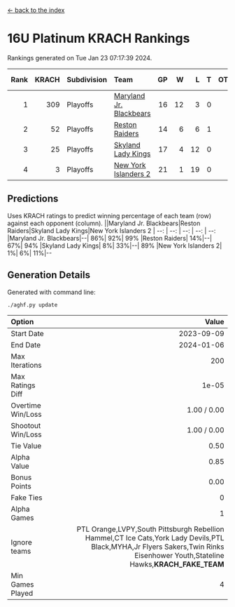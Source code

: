 [<- back to the index](readme.md)
# 16U Platinum KRACH Rankings
Rankings generated on Tue Jan 23 07:17:39 2024.

Rank|KRACH|Subdivision|Team|GP|W|L|T|OTW|OTL|SoS|Exp Wins|Win Diff
---:|---:|:---|:---|---:|---:|---:|---:|---:|---:|---:|---:|---:
1|309|Playoffs|[Maryland Jr. Blackbears](https://gamesheetstats.com/seasons/3663/teams/140848/schedule)|16|12|3|0|0|1|469|12.8|-0.0
2|52|Playoffs|[Reston Raiders](https://gamesheetstats.com/seasons/3663/teams/140850/schedule)|14|6|6|1|1|0|263|8.4|0.0
3|25|Playoffs|[Skyland Lady Kings](https://gamesheetstats.com/seasons/3663/teams/140849/schedule)|17|4|12|0|1|0|254|5.9|0.0
4|3|Playoffs|[New York Islanders 2](https://gamesheetstats.com/seasons/3663/teams/140851/schedule)|21|1|19|0|0|1|273|1.9|0.0

## Predictions
Uses KRACH ratings to predict winning percentage of each team (row) against each opponent (column).
||Maryland Jr. Blackbears|Reston Raiders|Skyland Lady Kings|New York Islanders 2
| --: | --: | --: | --: | --: 
|Maryland Jr. Blackbears|--| 86%| 92%| 99%
|Reston Raiders| 14%|--| 67%| 94%
|Skyland Lady Kings|  8%| 33%|--| 89%
|New York Islanders 2|  1%|  6%| 11%|--

## Generation Details

Generated with command line:
```
./aghf.py update
```

| Option | Value |
| :----- | ----: |
| Start Date | 2023-09-09 |
| End Date | 2024-01-06 |
| Max Iterations | 200 |
| Max Ratings Diff | 1e-05 |
| Overtime Win/Loss | 1.00 / 0.00 |
| Shootout Win/Loss | 1.00 / 0.00 |
| Tie Value | 0.50 |
| Alpha Value | 0.85 |
| Bonus Points | 0.00 |
| Fake Ties | 0 |
| Alpha Games | 1 |
| Ignore teams | PTL Orange,LVPY,South Pittsburgh Rebellion Hammel,CT Ice Cats,York Lady Devils,PTL Black,MYHA,Jr Flyers Sakers,Twin Rinks Eisenhower Youth,Stateline Hawks,__KRACH_FAKE_TEAM__ |
| Min Games Played | 4 |

